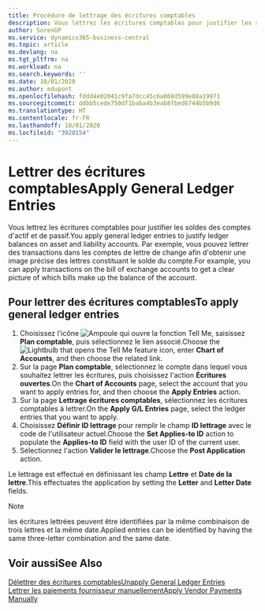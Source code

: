 ```yaml
---
title: Procédure de lettrage des écritures comptables
description: Vous lettrez les écritures comptables pour justifier les soldes des comptes d'actif et de passif.
author: SorenGP
ms.service: dynamics365-business-central
ms.topic: article
ms.devlang: na
ms.tgt_pltfrm: na
ms.workload: na
ms.search.keywords: ''
ms.date: 10/01/2020
ms.author: edupont
ms.openlocfilehash: fddd4e02041c9fa7dcc45c6a068d599e88a19971
ms.sourcegitcommit: ddbb5cede750df1baba4b3eab8fbed6744b5b9d6
ms.translationtype: HT
ms.contentlocale: fr-FR
ms.lasthandoff: 10/01/2020
ms.locfileid: "3920154"
---
```

# <a name="apply-general-ledger-entries"></a><span data-ttu-id="50238-103">Lettrer des écritures comptables</span><span class="sxs-lookup"><span data-stu-id="50238-103">Apply General Ledger Entries</span></span>
<span data-ttu-id="50238-104">Vous lettrez les écritures comptables pour justifier les soldes des comptes d'actif et de passif.</span><span class="sxs-lookup"><span data-stu-id="50238-104">You apply general ledger entries to justify ledger balances on asset and liability accounts.</span></span> <span data-ttu-id="50238-105">Par exemple, vous pouvez lettrer des transactions dans les comptes de lettre de change afin d'obtenir une image précise des lettres constituant le solde du compte.</span><span class="sxs-lookup"><span data-stu-id="50238-105">For example, you can apply transactions on the bill of exchange accounts to get a clear picture of which bills make up the balance of the account.</span></span>  

## <a name="to-apply-general-ledger-entries"></a><span data-ttu-id="50238-106">Pour lettrer des écritures comptables</span><span class="sxs-lookup"><span data-stu-id="50238-106">To apply general ledger entries</span></span>  

1.  <span data-ttu-id="50238-107">Choisissez l'icône ![Ampoule qui ouvre la fonction Tell Me](../../media/ui-search/search_small.png "Dites-moi ce que vous voulez faire"), saisissez **Plan comptable**, puis sélectionnez le lien associé.</span><span class="sxs-lookup"><span data-stu-id="50238-107">Choose the ![Lightbulb that opens the Tell Me feature](../../media/ui-search/search_small.png "Tell me what you want to do") icon, enter **Chart of Accounts**, and then choose the related link.</span></span>  
2.  <span data-ttu-id="50238-108">Sur la page **Plan comptable**, sélectionnez le compte dans lequel vous souhaitez lettrer les écritures, puis choisissez l'action **Écritures ouvertes**.</span><span class="sxs-lookup"><span data-stu-id="50238-108">On the **Chart of Accounts** page, select the account that you want to apply entries for, and then choose the **Apply Entries** action.</span></span>  
3.  <span data-ttu-id="50238-109">Sur la page **Lettrage écritures comptables**, sélectionnez les écritures comptables à lettrer.</span><span class="sxs-lookup"><span data-stu-id="50238-109">On the **Apply G/L Entries** page, select the ledger entries that you want to apply.</span></span>  
4.  <span data-ttu-id="50238-110">Choisissez **Définir ID lettrage** pour remplir le champ **ID lettrage** avec le code de l'utilisateur actuel.</span><span class="sxs-lookup"><span data-stu-id="50238-110">Choose the **Set Applies-to ID** action to populate the **Applies-to ID** field with the user ID of the current user.</span></span>  
5.  <span data-ttu-id="50238-111">Sélectionnez l'action **Valider le lettrage**.</span><span class="sxs-lookup"><span data-stu-id="50238-111">Choose the **Post Application** action.</span></span>  

<span data-ttu-id="50238-112">Le lettrage est effectué en définissant les champ **Lettre** et **Date de la lettre**.</span><span class="sxs-lookup"><span data-stu-id="50238-112">This effectuates the application by setting the **Letter** and **Letter Date** fields.</span></span>  

> [!NOTE]  
>  <span data-ttu-id="50238-113">les écritures lettrées peuvent être identifiées par la même combinaison de trois lettres et la même date.</span><span class="sxs-lookup"><span data-stu-id="50238-113">Applied entries can be identified by having the same three-letter combination and the same date.</span></span>

## <a name="see-also"></a><span data-ttu-id="50238-114">Voir aussi</span><span class="sxs-lookup"><span data-stu-id="50238-114">See Also</span></span>  
[<span data-ttu-id="50238-115">Délettrer des écritures comptables</span><span class="sxs-lookup"><span data-stu-id="50238-115">Unapply General Ledger Entries</span></span>](how-to-unapply-general-ledger-entries.md)  
[<span data-ttu-id="50238-116">Lettrer les paiements fournisseur manuellement</span><span class="sxs-lookup"><span data-stu-id="50238-116">Apply Vendor Payments Manually</span></span>](../../payables-how-apply-purchase-transactions-manually.md)
